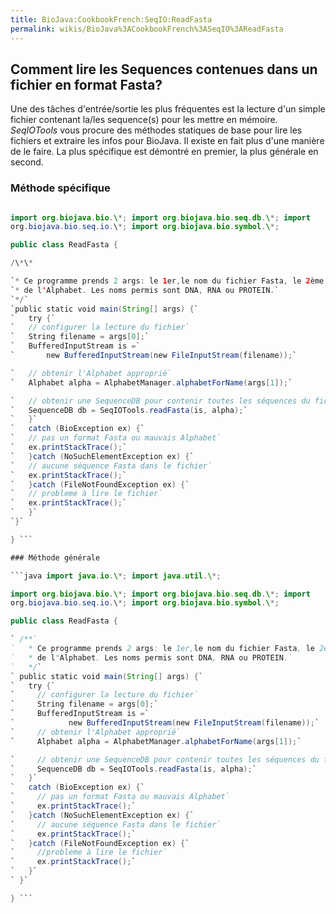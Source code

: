 ```yaml
---
title: BioJava:CookbookFrench:SeqIO:ReadFasta
permalink: wikis/BioJava%3ACookbookFrench%3ASeqIO%3AReadFasta
---
```


Comment lire les Sequences contenues dans un fichier en format Fasta?
---------------------------------------------------------------------

Une des tâches d'entrée/sortie les plus fréquentes est la lecture d'un
simple fichier contenant la/les sequence(s) pour les mettre en mémoire.
*SeqIOTools* vous procure des méthodes statiques de base pour lire les
fichiers et extraire les infos pour BioJava. Il existe en fait plus
d'une manière de le faire. La plus spécifique est démontré en premier,
la plus générale en second.

### Méthode spécifique

```java import java.io.\*; import java.util.\*;

import org.biojava.bio.\*; import org.biojava.bio.seq.db.\*; import
org.biojava.bio.seq.io.\*; import org.biojava.bio.symbol.\*;

public class ReadFasta {

/\*\*

`* Ce programme prends 2 args: le 1er,le nom du fichier Fasta, le 2ème est le nom `  
`* de l'Alphabet. Les noms permis sont DNA, RNA ou PROTEIN.`  
`*/`  
`public static void main(String[] args) {`  
`   try {`  
`   // configurer la lecture du fichier`  
`   String filename = args[0];`  
`   BufferedInputStream is =`  
`       new BufferedInputStream(new FileInputStream(filename));`

`   // obtenir l'Alphabet approprié`  
`   Alphabet alpha = AlphabetManager.alphabetForName(args[1]);`

`   // obtenir une SequenceDB pour contenir toutes les séquences du fichier`  
`   SequenceDB db = SeqIOTools.readFasta(is, alpha);`  
`   }`  
`   catch (BioException ex) {`  
`   // pas un format Fasta ou mauvais Alphabet`  
`   ex.printStackTrace();`  
`   }catch (NoSuchElementException ex) {`  
`   // aucune séquence Fasta dans le fichier`  
`   ex.printStackTrace();`  
`   }catch (FileNotFoundException ex) {`  
`   // probleme à lire le fichier`  
`   ex.printStackTrace();`  
`   }`  
`}`

} ```

### Méthode générale

```java import java.io.\*; import java.util.\*;

import org.biojava.bio.\*; import org.biojava.bio.seq.db.\*; import
org.biojava.bio.seq.io.\*; import org.biojava.bio.symbol.\*;

public class ReadFasta {

` /**`  
`   * Ce programme prends 2 args: le 1er,le nom du fichier Fasta, le 2ème est le nom `  
`   * de l"Alphabet. Les noms permis sont DNA, RNA ou PROTEIN.`  
`   */`  
` public static void main(String[] args) {`  
`   try {`  
`     // configurer la lecture du fichier`  
`     String filename = args[0];`  
`     BufferedInputStream is =`  
`            new BufferedInputStream(new FileInputStream(filename));`  
`     // obtenir l'Alphabet approprié`  
`     Alphabet alpha = AlphabetManager.alphabetForName(args[1]);`

`     // obtenir une SequenceDB pour contenir toutes les séquences du fichier`  
`     SequenceDB db = SeqIOTools.readFasta(is, alpha);`  
`   }`  
`   catch (BioException ex) {`  
`     // pas un format Fasta ou mauvais Alphabet`  
`     ex.printStackTrace();`  
`   }catch (NoSuchElementException ex) {`  
`     // aucune séquence Fasta dans le fichier`  
`     ex.printStackTrace();`  
`   }catch (FileNotFoundException ex) {`  
`     //probleme à lire le fichier`  
`     ex.printStackTrace();`  
`   }`  
` }`

} ```
